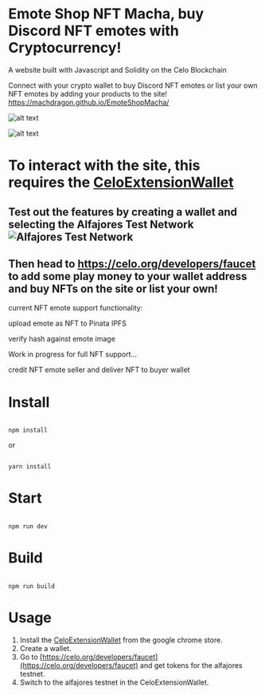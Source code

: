 # Emote Shop NFT Macha, buy Discord NFT emotes with Cryptocurrency!
A website built with Javascript and Solidity on the Celo Blockchain

Connect with your crypto wallet to buy Discord NFT emotes or list your own NFT emotes by adding your products to the site!
https://machdragon.github.io/EmoteShopMacha/

![alt text](https://i.imgur.com/bom1ybx.png)


![alt text](https://i.imgur.com/06rVO2F.png)

# To interact with the site, this requires the [CeloExtensionWallet](https://chrome.google.com/webstore/detail/celoextensionwallet/kkilomkmpmkbdnfelcpgckmpcaemjcdh/related?hl=en)

## Test out the features by creating a wallet and selecting the Alfajores Test Network ![Alfajores Test Network](https://i.imgur.com/K82kVCY.png)
## Then head to https://celo.org/developers/faucet to add some play money to your wallet address and buy NFTs on the site or list your own!

current NFT emote support functionality:

upload emote as NFT to Pinata IPFS

verify hash against emote image

Work in progress for full NFT support...

credit NFT emote seller and deliver NFT to buyer wallet

# Install

```

npm install

```

or 

```

yarn install

```

# Start

```

npm run dev

```

# Build

```

npm run build

```
# Usage
1. Install the [CeloExtensionWallet](https://chrome.google.com/webstore/detail/celoextensionwallet/kkilomkmpmkbdnfelcpgckmpcaemjcdh?hl=en) from the google chrome store.
2. Create a wallet.
3. Go to [https://celo.org/developers/faucet](https://celo.org/developers/faucet) and get tokens for the alfajores testnet.
4. Switch to the alfajores testnet in the CeloExtensionWallet.
